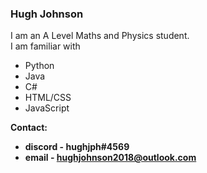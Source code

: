 ### Hugh Johnson
I am an A Level Maths and Physics student. <br>
I am familiar with
* Python
* Java
* C#
* HTML/CSS
* JavaScript

<b>Contact:<b> 
* discord - hughjph#4569
* email - hughjohnson2018@outlook.com

